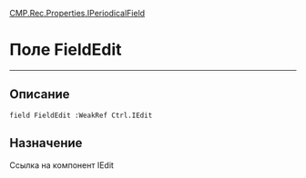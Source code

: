 ﻿---
Link: CMP.Rec.Properties.IPeriodicalField.@FieldEdit
---

<!---  Навигация
[Имя проекта](#) :
-->
[CMP.Rec.Properties.IPeriodicalField](Default)

# Поле FieldEdit
---

## Описание

    field FieldEdit :WeakRef Ctrl.IEdit

<!--
## Аргументы{#Args}

### Аргумент1

Описание аргумента 1
-->

## Назначение

Ссылка на компонент IEdit

<!--
## Пример

    FieldEdit...
-->

